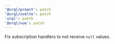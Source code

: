 ```yaml
---
'@urql/preact': patch
'@urql/svelte': patch
'urql': patch
'@urql/vue': patch
---
```


Fix subscription handlers to not receive `null` values.
